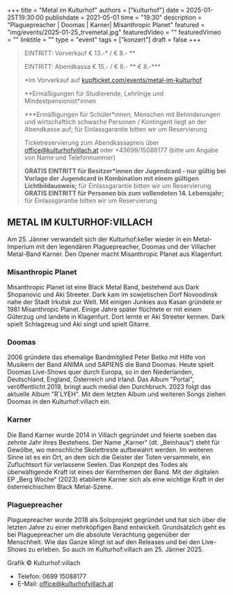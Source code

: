 +++
title = "Metal im Kulturhof"
authors = ["kulturhof"]
date = 2025-01-25T19:30:00
publishdate = 2021-05-01
time = "19:30"
description = "Plaguepreacher | Doomas | Karner| Misanthropic Planet"
featured = "img/events/2025-01-25_trvemetal.jpg"
featuredVideo = ""
featuredVimeo = ""
linktitle = ""
type = "event"
tags = ["konzert"]
draft = false
+++

> EINTRITT: Vorverkauf € 13.-\* / € 8.- \*\*
> 
> EINTRITT: Abendkassa € 15.- / € 8.- \*\* € 8.-\*\*\*
>
> \*Im Vorverkauf auf [kupfticket.com/events/metal-im-kulturhof](https://kupfticket.com/events/metal-im-kulturhof)
>
> \*\*Ermäßigungen für Studierende, Lehrlinge und Mindestpensionist\*innen
> 
> \*\*\*Ermäßigungen für Schüler\*innen, Menschen mit Behinderungen und wirtschaftlich schwache Personen / Kontingent liegt an der Abendkasse auf; für Einlassgarantie bitten wir um Reservierung
>
> Ticketreservierung zum Abendkassapreis über office@kulturhofvillach.at oder +43699/15088177 (bitte um Angabe von Name und Telefonnummer) 
>
> **GRATIS EINTRITT für Besitzer\*innen der Jugendcard - nur gültig bei Vorlage der Jugendcard in Kombination mit einem gültigen Lichtbildausweis;** für Einlassgarantie bitten wir um Reservierung
> **GRATIS EINTRITT für Personen bis zum vollendeten 14. Lebensjahr;** für Einlassgarantie bitten wir um Reservierung

## METAL IM KULTURHOF:VILLACH
Am 25. Jänner verwandelt sich der Kulturhof:keller wieder in ein Metal-Imperium mit den legendären Plaguepreacher, Doomas und der Villacher Metal-Band Karner. Den Opener macht Misanthropic Planet aus Klagenfurt.

### Misanthropic Planet
Misanthropic Planet ist eine Black Metal Band, bestehend aus Dark Shopanovic und Aki Streeter. Dark kam im sowjetischen Dorf Novoodinsk nahe der Stadt Irkutsk zur Welt. Mit einigen Junkies aus Kasan gründete er 1981 Misanthropic Planet.  Einige Jahre später flüchtete er mit einem Güterzug und landete in Klagenfurt. Dort lernte er Aki Streeter kennen. Dark spielt Schlagzeug und Aki singt und spielt Gitarre.

### Doomas
2006 gründete das ehemalige Bandmitglied Peter Betko mit Hilfe von Musikern der Band ANIMA und SAPIENS die Band Doomas. Heute spielt Doomas Live-Shows quer durch Europa, so in den Niederlanden, Deutschland, England, Österreich und Irland. Das Album "Portal", veröffentlicht 2019, bringt auch medial den Durchbruch. 2023 folgt das aktuelle Album "R´LYEH". Mit dem letzten Album und weiteren Songs ziehen Doomas in den Kulturhof:villach ein.

### Karner
Die Band Karner wurde 2014 in Villach gegründet und feierte soeben das zehnte Jahr ihres Bestehens.
Der Name „Karner“ (dt. „Beinhaus“) steht für Gewölbe, wo menschliche Skelettreste aufbewahrt werden. Im weiteren Sinne ist es ein Ort, an dem sich die Geister der Toten versammeln, ein Zufluchtsort für verlassene Seelen. Das Konzept des Todes als überwältigende Kraft ist eines der Kernthemen der Band. Mit der digitalen EP „Berg Woche“ (2023) etablierte Karner sich als eine wichtige Kraft in der österreichischen Black Metal-Szene.

### Plaguepreacher
Plaguepreacher wurde 2018 als Soloprojekt gegründet und hat sich über die letzten Jahre zu einer mehrköpfigen Band entwickelt. Grundsätzlich geht es bei Plaguepreacher um die absolute Verachtung gegenüber der Menschheit. Wie das Ganze klingt ist auf den Releases und bei den Live-Shows zu erleben. So auch im Kulturhof:villach am 25. Jänner 2025.


Grafik © Kulturhof:villach


- Telefon: 0699 15088177 
- E-Mail: office@kulturhofvillach.at
